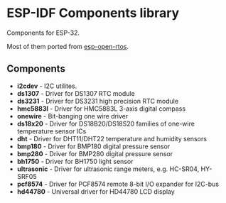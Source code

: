 # ESP-IDF Components library

Components for ESP-32.

Most of them ported from [esp-open-rtos](https://github.com/SuperHouse/esp-open-rtos).


## Components

- **i2cdev** - I2C utilites.
- **ds1307** - Driver for DS1307 RTC module
- **ds3231** - Driver for DS3231 high precision RTC module
- **hmc5883l** - Driver for HMC5883L 3-axis digital compass
- **onewire** - Bit-banging one wire driver
- **ds18x20** - Driver for DS18B20/DS18S20 families of one-wire temperature sensor ICs
- **dht** - Driver for DHT11/DHT22 temperature and humidity sensors
- **bmp180** - Driver for BMP180 digital pressure sensor
- **bmp280** - Driver for BMP280 digital pressure sensor
- **bh1750** - Driver for BH1750 light sensor
- **ultrasonic** - Driver for ultrasonic range meters, e.g. HC-SR04, HY-SRF05
- **pcf8574** - Driver for PCF8574 remote 8-bit I/O expander for I2C-bus
- **hd44780** - Universal driver for HD44780 LCD display
